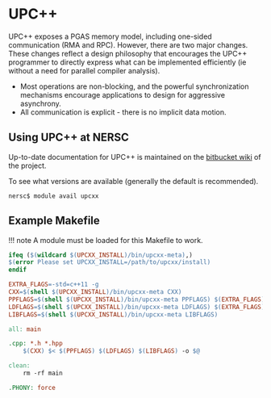 # UPC++

UPC++ exposes a PGAS memory model, including one-sided communication (RMA and RPC). However, there are two major changes. These changes reflect a design philosophy that encourages the UPC++ programmer to directly express what can be implemented efficiently (ie without a need for parallel compiler analysis).

* Most operations are non-blocking, and the powerful synchronization mechanisms encourage applications to design for aggressive asynchrony.
* All communication is explicit - there is no implicit data motion.


## Using UPC++ at NERSC

Up-to-date documentation for UPC++ is maintained on the [bitbucket wiki](https://bitbucket.org/berkeleylab/upcxx/wiki/Home) of the project.

To see what versions are available (generally the default is recommended).

```shell
nersc$ module avail upcxx
```

## Example Makefile

!!! note
	A module must be loaded for this Makefile to work.

```Makefile
ifeq ($(wildcard $(UPCXX_INSTALL)/bin/upcxx-meta),)
$(error Please set UPCXX_INSTALL=/path/to/upcxx/install)
endif

EXTRA_FLAGS=-std=c++11 -g
CXX=$(shell $(UPCXX_INSTALL)/bin/upcxx-meta CXX)
PPFLAGS=$(shell $(UPCXX_INSTALL)/bin/upcxx-meta PPFLAGS) $(EXTRA_FLAGS)
LDFLAGS=$(shell $(UPCXX_INSTALL)/bin/upcxx-meta LDFLAGS) $(EXTRA_FLAGS)
LIBFLAGS=$(shell $(UPCXX_INSTALL)/bin/upcxx-meta LIBFLAGS)

all: main

.cpp: *.h *.hpp
	$(CXX) $< $(PPFLAGS) $(LDFLAGS) $(LIBFLAGS) -o $@

clean:
	rm -rf main

.PHONY: force
```
